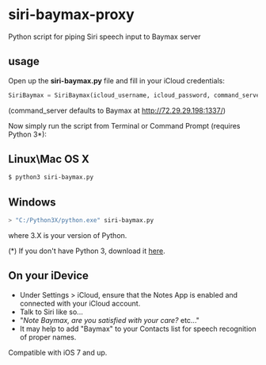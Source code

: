 # siri-baymax-proxy
Python script for piping Siri speech input to Baymax server

## usage
Open up the **siri-baymax.py** file and fill in your iCloud credentials:
```python
SiriBaymax = SiriBaymax(icloud_username, icloud_password, command_server)
```
(command_server defaults to Baymax at http://72.29.29.198:1337/)


Now simply run the script from Terminal or Command Prompt (requires Python 3*):

## Linux\Mac OS X
```bash
$ python3 siri-baymax.py
```
## Windows
```bash
> "C:/Python3X/python.exe" siri-baymax.py
```
where 3.X is your version of Python.

(*) If you don't have Python 3, download it [here](https://www.python.org/downloads/release/python-343/#more-resources).


## On your iDevice
- Under Settings > iCloud, ensure that the Notes App is enabled and connected with your iCloud account.
- Talk to Siri like so...
- "_Note Baymax, are you satisfied with your care?_ etc..."
- It may help to add "Baymax" to your Contacts list for speech recognition of proper names.

Compatible with iOS 7 and up. 
